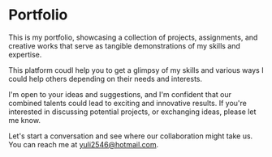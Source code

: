 
# Portfolio

This is my portfolio, showcasing a collection of projects, assignments, and creative works that serve as tangible demonstrations of my skills and expertise.

This platform coudl help you to get a glimpsy of my skills and various ways I could help others depending on their needs and interests.

I'm open to your ideas and suggestions, and I'm confident that our combined talents could lead to exciting and innovative results. If you're interested in discussing potential projects, or exchanging ideas, please let me know.

Let's start a conversation and see where our collaboration might take us. You can reach me at <yuli2546@hotmail.com>.

